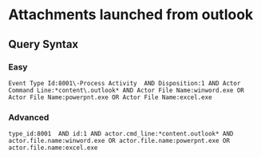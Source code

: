 # Attachments launched from outlook

## Query Syntax 
### Easy 
```
Event Type Id:8001\-Process Activity  AND Disposition:1 AND Actor Command Line:*content\.outlook* AND Actor File Name:winword.exe OR Actor File Name:powerpnt.exe OR Actor File Name:excel.exe
```
### Advanced
```
type_id:8001  AND id:1 AND actor.cmd_line:*content.outlook* AND actor.file.name:winword.exe OR actor.file.name:powerpnt.exe OR actor.file.name:excel.exe
```

